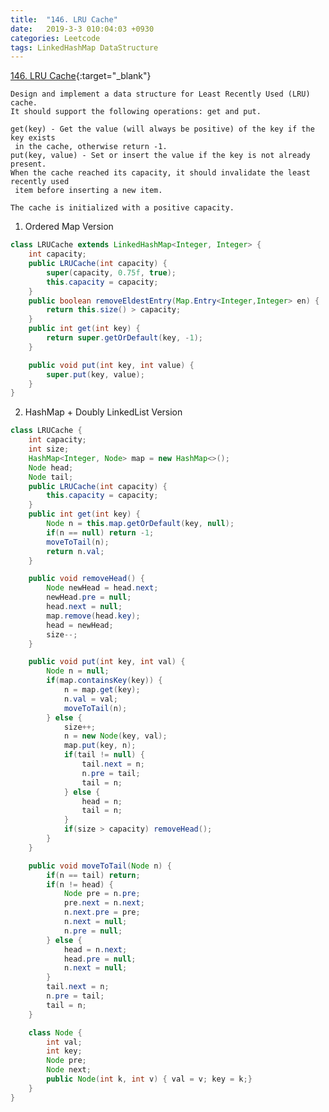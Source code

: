 ```yaml
---
title:  "146. LRU Cache"
date:   2019-3-3 010:04:03 +0930
categories: Leetcode
tags: LinkedHashMap DataStructure
---
```


[146. LRU Cache](https://leetcode.com/problems/lru-cache/){:target="_blank"}

    Design and implement a data structure for Least Recently Used (LRU) cache.
    It should support the following operations: get and put.

    get(key) - Get the value (will always be positive) of the key if the key exists
     in the cache, otherwise return -1.
    put(key, value) - Set or insert the value if the key is not already present.
    When the cache reached its capacity, it should invalidate the least recently used
     item before inserting a new item.

    The cache is initialized with a positive capacity.

1. Ordered Map Version
```java
class LRUCache extends LinkedHashMap<Integer, Integer> {
    int capacity;
    public LRUCache(int capacity) {
        super(capacity, 0.75f, true);
        this.capacity = capacity;
    }
    public boolean removeEldestEntry(Map.Entry<Integer,Integer> en) {
        return this.size() > capacity;
    }
    public int get(int key) {
        return super.getOrDefault(key, -1);
    }

    public void put(int key, int value) {
        super.put(key, value);
    }
}
```
2. HashMap + Doubly LinkedList Version

```java
class LRUCache {
    int capacity;
    int size;
    HashMap<Integer, Node> map = new HashMap<>();
    Node head;
    Node tail;
    public LRUCache(int capacity) {
        this.capacity = capacity;
    }
    public int get(int key) {
        Node n = this.map.getOrDefault(key, null);
        if(n == null) return -1;
        moveToTail(n);
        return n.val;
    }

    public void removeHead() {
        Node newHead = head.next;
        newHead.pre = null;
        head.next = null;
        map.remove(head.key);
        head = newHead;
        size--;
    }

    public void put(int key, int val) {
        Node n = null;
        if(map.containsKey(key)) {
            n = map.get(key);
            n.val = val;
            moveToTail(n);
        } else {
            size++;
            n = new Node(key, val);
            map.put(key, n);
            if(tail != null) {
                tail.next = n;
                n.pre = tail;
                tail = n;
            } else {
                head = n;
                tail = n;
            }
            if(size > capacity) removeHead();
        }
    }

    public void moveToTail(Node n) {
        if(n == tail) return;
        if(n != head) {
            Node pre = n.pre;
            pre.next = n.next;
            n.next.pre = pre;
            n.next = null;
            n.pre = null;
        } else {
            head = n.next;
            head.pre = null;
            n.next = null;
        }
        tail.next = n;
        n.pre = tail;
        tail = n;
    }

    class Node {
        int val;
        int key;
        Node pre;
        Node next;
        public Node(int k, int v) { val = v; key = k;}
    }
}
```
